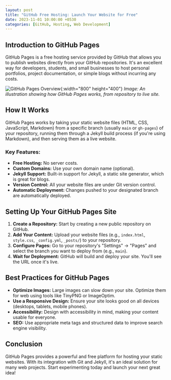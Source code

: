 ```yaml
---
layout: post
title: "GitHub Free Hosting: Launch Your Website for Free"
date: 2023-11-01 10:00:00 +0530
categories: [GitHub, Hosting, Web Development]
---
```


## Introduction to GitHub Pages

GitHub Pages is a free hosting service provided by GitHub that allows you to publish websites directly from your GitHub repositories. It's an excellent way for developers, students, and small businesses to host personal portfolios, project documentation, or simple blogs without incurring any costs.

![GitHub Pages Overview](https://via.placeholder.com/800x400?text=GitHub+Pages+Overview){:width="800" height="400"}
*Image: An illustration showing how GitHub Pages works, from repository to live site.*

## How It Works

GitHub Pages works by taking your static website files (HTML, CSS, JavaScript, Markdown) from a specific branch (usually `main` or `gh-pages`) of your repository, running them through a Jekyll build process (if you're using Markdown), and then serving them as a live website.

### Key Features:

*   **Free Hosting:** No server costs.
*   **Custom Domains:** Use your own domain name (optional).
*   **Jekyll Support:** Built-in support for Jekyll, a static site generator, which is great for blogs.
*   **Version Control:** All your website files are under Git version control.
*   **Automatic Deployment:** Changes pushed to your designated branch are automatically deployed.

## Setting Up Your GitHub Pages Site

1.  **Create a Repository:** Start by creating a new public repository on GitHub.
2.  **Add Your Content:** Upload your website files (e.g., `index.html`, `style.css`, `_config.yml`, `_posts/`) to your repository.
3.  **Configure Pages:** Go to your repository's "Settings" -> "Pages" and select the branch you want to deploy from (e.g., `main`).
4.  **Wait for Deployment:** GitHub will build and deploy your site. You'll see the URL once it's live.

## Best Practices for GitHub Pages

*   **Optimize Images:** Large images can slow down your site. Optimize them for web using tools like TinyPNG or ImageOptim.
*   **Use a Responsive Design:** Ensure your site looks good on all devices (desktops, tablets, mobile phones).
*   **Accessibility:** Design with accessibility in mind, making your content usable for everyone.
*   **SEO:** Use appropriate meta tags and structured data to improve search engine visibility.

## Conclusion

GitHub Pages provides a powerful and free platform for hosting your static websites. With its integration with Git and Jekyll, it's an ideal solution for many web projects. Start experimenting today and launch your next great idea! 